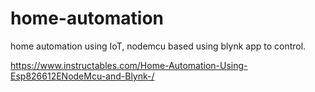 # home-automation
home automation using IoT, nodemcu based using blynk app to control.

https://www.instructables.com/Home-Automation-Using-Esp826612ENodeMcu-and-Blynk-/
